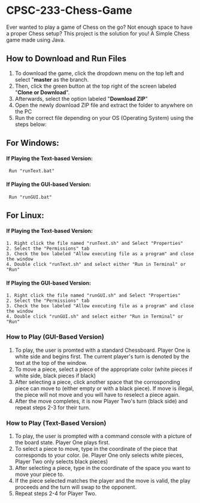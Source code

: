 # CPSC-233-Chess-Game

Ever wanted to play a game of Chess on the go? Not enough space to have a proper Chess setup? This project is the solution for you! 
A Simple Chess game made using Java.

## How to Download and Run Files

1. To download the game, click the dropdown menu on the top left and select "**master** as the branch.
2. Then, click the green button at the top right of the screen labeled "**Clone or Download**".
3. Afterwards, select the option labeled "**Download ZIP**"
4. Open the newly download ZIP file and extract the folder to anywhere on the PC
5. Run the correct file depending on your OS (Operating System) using the steps below:

## **For Windows:**
  #### If Playing the Text-based Version:
     Run "runText.bat"
  #### If Playing the GUI-based Version:
     Run "runGUI.bat"
    
## **For Linux:**

   #### If Playing the Text-based Version:
    1. Right click the file named "runText.sh" and Select "Properties"
    2. Select the "Permissions" tab
    3. Check the box labeled "Allow executing file as a program" and close the window
    4. Double click "runText.sh" and select either "Run in Terminal" or "Run"
    
   #### If Playing the GUI-based Version:
    1. Right click the file named "runGUI.sh" and Select "Properties"
    2. Select the "Permissions" tab
    3. Check the box labeled "Allow executing file as a program" and close the window
    4. Double click "runGUI.sh" and select either "Run in Terminal" or "Run"

### How to Play (GUI-Based Version)

1. To play, the user is promted with a standard Chessboard. Player One is white side and begins first. The current player's turn is denoted by the text at the top of the window.
2. To move a piece, select a piece of the appropriate color (white pieces if white side, black pieces if black)
3. After selecting a piece, click another space that the corrosponding piece can move to (either empty or with a black piece).    If move is illegal, the piece will not move and you will have to reselect a piece again.
4. After the move completes, it is now Player Two's turn (black side) and repeat steps 2-3 for their turn.

### How to Play (Text-Based Version)

1. To play, the user is prompted with a command console with a picture of the board state. Player One plays first.
2. To select a piece to move, type in the coordinate of the piece that corresponds to your color. (ie. Player One only selects white pieces, Player Two only selects black pieces)
3. After selecting a piece, type in the coordinate of the space you want to move your piece to.
4. If the piece selected matches the player and the move is valid, the play proceeds and the turn will swap to the opponent.
5. Repeat steps 2-4 for Player Two.
